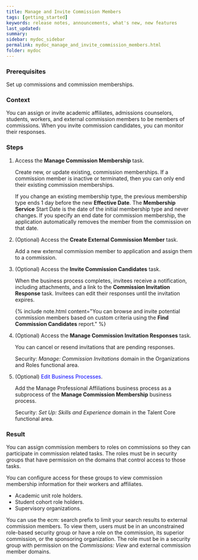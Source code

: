 ```yaml
---
title: Manage and Invite Commission Members
tags: [getting_started]
keywords: release notes, announcements, what's new, new features
last_updated:
summary:
sidebar: mydoc_sidebar
permalink: mydoc_manage_and_invite_commission_members.html
folder: mydoc
---
```


### Prerequisites
Set up commissions and commission memberships.

### Context
You can assign or invite academic affiliates, admissions counselors, students, workers, and external commission members to be members of commissions. When you invite commission candidates, you can monitor their responses.

### Steps
1.  Access the **Manage Commission Membership** task.

    Create new, or update existing, commission memberships. If a commission member is inactive or terminated, then you can only end their existing commission memberships.

    If you change an existing membership type, the previous membership type ends 1 day before the new **Effective Date**. The **Membership Service** Start Date is the date of the initial membership type and never changes. If you specify an end date for commission membership, the application automatically removes the member from the commission on that date.
1.  (Optional) Access the **Create External Commission Member** task.

    Add a new external commission member to application and assign them to a commission.
1. (Optional) Access the **Invite Commission Candidates** task.

    When the business process completes, invitees receive a notification, including attachments, and a link to the **Commission Invitation Response** task. Invitees can edit their responses until the invitation expires.

    {% include note.html content="You can browse and invite potential commission members based on custom criteria using the **Find Commission Candidates** report." %}
1.  (Optional) Access the **Manage Commission Invitation Responses** task.

    You can cancel or resend invitations that are pending responses.

    Security: *Manage: Commission Invitations* domain in the Organizations and Roles functional area.
1.  (Optional) <span style="color: blue;">Edit Business Processes</span>.

    Add the Manage Professional Affiliations business process as a subprocess of the **Manage Commission Membership** business process.

    Security: *Set Up: Skills and Experience* domain in the Talent Core functional area.

### Result
You can assign commission members to roles on commissions so they can participate in commission related tasks. The roles must be in security groups that have permission on the domains that control access to those tasks.

You can configure access for these groups to view commission membership information for their workers and affiliates.
* Academic unit role holders.
* Student cohort role holders.
* Supervisory organizations.

You can use the ecm: search prefix to limit your search results to external commission members. To view them, users must be in an unconstrained role-based security group or have a role on the commission, its superior commission, or the sponsoring organization. The role must be in a security group with permission on the *Commissions: View* and external commission member domains.
